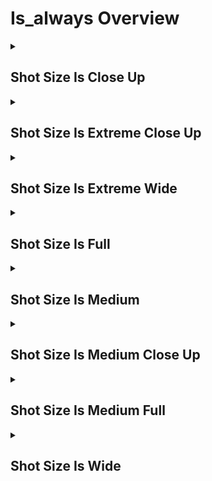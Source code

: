 # Is_always Overview

<details>
<summary><h2>Shot Size Is Close Up</h2></summary>


<h3>🔵 Label Name:</h3>
<code>shot_size_is_close_up</code>


<h3>📖 Definition:</h3>
Does the video maintain a close-up shot throughout, consistently highlighting a distinct part of the subject while maintaining context?

<details>
<summary><h4> Question (Definition)</h4></summary>

</details>

<details>
<summary><h4> Alternative Question</h4></summary>

- Is the entire video filmed in close-up, focusing on the subject's prominent features?

- Does the shot remain a close-up throughout the video where the subject fills most of the frame?

- Is the video consistently framed as a close-up, capturing key details of the subject?

- Does the video maintain a close-up perspective where the subject's face, hands, or defining features remain visible?

- Is the entire sequence shot in close-up, framing the subject closely while providing enough context?

- Does the video keep a consistent close-up that emphasizes specific portions of the subject?

- Is the subject consistently occupying 50%-100% of the frame's height or width throughout?

- Does the video maintain a close-up focus on the subject's defining features?

- Is the entire sequence shot at close range to emphasize the subject's details?

</details>

<details>
<summary><h4> Prompt (Definition)</h4></summary>

- A video that maintains a close-up shot throughout, consistently highlighting a distinct part of the subject while maintaining context.

</details>

<details>
<summary><h4> Alternative Prompt</h4></summary>

- A video shot entirely in close-up where the subject's defining features fill most of the frame.

- A sequence maintaining a close-up shot that emphasizes specific details of the subject.

- A video consistently framed in close-up, providing tight yet identifiable framing.

- A sequence shot entirely in close-up, focusing on the subject's key features.

- A video maintaining close-up framing while preserving essential context.

- A shot that consistently captures the subject closely with surrounding context.

- A video where the subject consistently occupies 50%-100% of the frame.

- A sequence maintaining close-up focus on the subject's defining characteristics.

- A video shot entirely in close-up to enhance the subject's presence.

</details>

<h4>🟢 Positive:</h4>
<code>self.cam_setup.shot_size_info['start'] == 'close_up' and self.cam_setup.shot_size_info['end'] == 'close_up'</code>

<h4>🔴 Negative:</h4>
<code>not (self.cam_setup.shot_size_info['start'] in ['close_up', 'unknown'] and self.cam_setup.shot_size_info['end'] in ['close_up', 'unknown'])</code>

</details>

<details>
<summary><h2>Shot Size Is Extreme Close Up</h2></summary>


<h3>🔵 Label Name:</h3>
<code>shot_size_is_extreme_close_up</code>


<h3>📖 Definition:</h3>
Does the video maintain an extreme close-up shot throughout, focusing very tightly on specific details or features?

<details>
<summary><h4> Question (Definition)</h4></summary>

</details>

<details>
<summary><h4> Alternative Question</h4></summary>

- Is the entire video filmed in extreme close-up, showing minute details?

- Does the shot remain an extreme close-up throughout, focusing on very specific features?

- Is the video consistently framed as an extreme close-up, showing intimate details?

- Does the video maintain an extreme close-up that reveals fine details or textures?

- Is the entire sequence shot in extreme close-up, emphasizing tiny details?

- Does the video keep a consistent extreme close-up that magnifies specific elements?

- Is the subject's detail consistently filling the entire frame throughout?

- Does the video maintain an extreme close-up focus that reveals intricate features?

</details>

<details>
<summary><h4> Prompt (Definition)</h4></summary>

- A video that maintains an extreme close-up shot throughout, focusing very tightly on specific details or features.

</details>

<details>
<summary><h4> Alternative Prompt</h4></summary>

- A video shot entirely in extreme close-up showing minute details.

- A sequence maintaining an extreme close-up that emphasizes specific features.

- A video consistently framed in extreme close-up, revealing intimate details.

- A sequence shot entirely in extreme close-up, focusing on fine textures.

- A video maintaining extreme close-up framing to highlight specific elements.

- A shot that consistently captures the subject's finest details.

- A video where intimate details fill the entire frame throughout.

- A sequence maintaining extreme close-up focus on intricate features.

</details>

<h4>🟢 Positive:</h4>
<code>self.cam_setup.shot_size_info['start'] == 'extreme_close_up' and self.cam_setup.shot_size_info['end'] == 'extreme_close_up'</code>

<h4>🔴 Negative:</h4>
<code>not (self.cam_setup.shot_size_info['start'] in ['extreme_close_up', 'unknown'] and self.cam_setup.shot_size_info['end'] in ['extreme_close_up', 'unknown'])</code>

</details>

<details>
<summary><h2>Shot Size Is Extreme Wide</h2></summary>


<h3>🔵 Label Name:</h3>
<code>shot_size_is_extreme_wide</code>


<h3>📖 Definition:</h3>
Is the video an extreme wide shot that emphasizes the setting over any subjects?

<details>
<summary><h4> Question (Definition)</h4></summary>

</details>

<details>
<summary><h4> Alternative Question</h4></summary>

- Is the entire video filmed in an extreme wide shot, capturing a vast expanse?

- Does the shot remain extremely wide throughout, showing the full scope of the environment?

- Is the video consistently framed as an extreme wide shot, emphasizing the grand scale?

- Does the video maintain an extreme wide perspective where subjects appear tiny in the frame?

- Is the entire sequence shot from an extreme distance, showcasing the broader context?

- Does the video keep a consistent extreme wide angle that captures the entire scene?

- Is the environment consistently shown in its entirety throughout the video?

- Does the video maintain an extreme wide focus that emphasizes the vastness of the setting?

</details>

<details>
<summary><h4> Prompt (Definition)</h4></summary>

- A video that maintains an extreme wide shot throughout, emphasizing the setting over any subjects.

</details>

<details>
<summary><h4> Alternative Prompt</h4></summary>

- A video shot entirely in extreme wide angle showing vast expanses.

- A sequence maintaining an extreme wide shot that emphasizes the environment's scale.

- A video consistently framed to show the maximum possible view of the scene.

- A sequence shot entirely from an extreme distance, minimizing subject size.

- A video maintaining extreme wide framing to capture the complete environment.

- A shot that consistently shows the broader context and setting.

- A video where the vast environment dominates the frame throughout.

- A sequence maintaining an extreme wide perspective on the scene.

</details>

<h4>🟢 Positive:</h4>
<code>self.cam_setup.shot_size_info['start'] == 'extreme_wide' and self.cam_setup.shot_size_info['end'] == 'extreme_wide'</code>

<h4>🔴 Negative:</h4>
<code>not (self.cam_setup.shot_size_info['start'] in ['extreme_wide', 'unknown'] and self.cam_setup.shot_size_info['end'] in ['extreme_wide', 'unknown'])</code>

</details>

<details>
<summary><h2>Shot Size Is Full</h2></summary>


<h3>🔵 Label Name:</h3>
<code>shot_size_is_full</code>


<h3>📖 Definition:</h3>
Does the video maintain a full shot that frames the entire body of the subject?

<details>
<summary><h4> Question (Definition)</h4></summary>

</details>

<details>
<summary><h4> Alternative Question</h4></summary>

- Is the entire video filmed in a full shot, capturing the complete subject?

- Does the shot remain full-length throughout, showing subjects from head to toe?

- Is the video consistently framed to show the full height of subjects?

- Does the video maintain a full-body perspective of the subjects?

- Is the entire sequence shot to include complete figures?

- Does the video keep a consistent full shot that shows entire subjects?

- Are subjects shown in their entirety throughout the video?

- Does the video maintain a full-body framing from start to finish?

</details>

<details>
<summary><h4> Prompt (Definition)</h4></summary>

- A video that maintains a full shot throughout, framing the entire subject while maintaining focus on it.

</details>

<details>
<summary><h4> Alternative Prompt</h4></summary>

- A video shot entirely in full view showing complete subjects.

- A sequence maintaining a full shot that captures entire figures.

- A video consistently framed to show subjects from head to toe.

- A sequence shot entirely to include complete subjects.

- A video maintaining full-body framing of all subjects.

- A shot that consistently captures subjects in their entirety.

- A video where complete figures are visible throughout.

- A sequence maintaining full-body perspective of subjects.

</details>

<h4>🟢 Positive:</h4>
<code>self.cam_setup.shot_size_info['start'] == 'full' and self.cam_setup.shot_size_info['end'] == 'full'</code>

<h4>🔴 Negative:</h4>
<code>not (self.cam_setup.shot_size_info['start'] in ['full', 'unknown'] and self.cam_setup.shot_size_info['end'] in ['full', 'unknown'])</code>

</details>

<details>
<summary><h2>Shot Size Is Medium</h2></summary>


<h3>🔵 Label Name:</h3>
<code>shot_size_is_medium</code>


<h3>📖 Definition:</h3>
Does the video show a medium shot that frames about half of the subject?

<details>
<summary><h4> Question (Definition)</h4></summary>

</details>

<details>
<summary><h4> Alternative Question</h4></summary>

- Is the entire video filmed in medium shot, framing subjects from the waist up?

- Does the shot remain at medium distance throughout the video?

- Is the video consistently framed as a medium shot, showing upper body portions?

- Does the video maintain a medium perspective where subjects are visible from waist up?

- Is the entire sequence shot from a medium distance, focusing on the upper body?

- Does the video keep a consistent medium framing that shows subjects partially?

- Are subjects consistently shown from the waist up throughout the video?

- Does the video maintain a medium-distance focus throughout?

</details>

<details>
<summary><h4> Prompt (Definition)</h4></summary>

- A medium shot framing about half of the subject.

</details>

<details>
<summary><h4> Alternative Prompt</h4></summary>

- A video shot entirely in medium view showing subjects from waist up.

- A sequence maintaining a medium shot that captures upper body portions.

- A video consistently framed at medium distance.

- A sequence shot entirely from medium range, focusing on upper bodies.

- A video maintaining medium framing to capture partial figures.

- A shot that consistently shows subjects from the waist up.

- A video where subjects are seen at medium distance throughout.

- A sequence maintaining medium-range perspective of subjects.

</details>

<h4>🟢 Positive:</h4>
<code>self.cam_setup.shot_size_info['start'] == 'medium' and self.cam_setup.shot_size_info['end'] == 'medium'</code>

<h4>🔴 Negative:</h4>
<code>not (self.cam_setup.shot_size_info['start'] in ['medium', 'unknown'] and self.cam_setup.shot_size_info['end'] in ['medium', 'unknown'])</code>

</details>

<details>
<summary><h2>Shot Size Is Medium Close Up</h2></summary>


<h3>🔵 Label Name:</h3>
<code>shot_size_is_medium_close_up</code>


<h3>📖 Definition:</h3>
Does the video show a medium close-up shot that frames the human subject from the chest upward?

<details>
<summary><h4> Question (Definition)</h4></summary>

</details>

<details>
<summary><h4> Alternative Question</h4></summary>

- Is the entire video filmed in medium close-up, framing subjects from chest up?

- Does the shot remain at medium close-up distance throughout?

- Is the video consistently framed as a medium close-up, showing upper chest and head?

- Does the video maintain a medium close-up perspective focusing on the upper torso and face?

- Is the entire sequence shot from a medium close-up distance?

- Does the video keep a consistent medium close-up framing?

- Are subjects consistently shown from chest up throughout the video?

- Does the video maintain a medium close-up focus that emphasizes facial expressions?

</details>

<details>
<summary><h4> Prompt (Definition)</h4></summary>

- A medium close-up shot framing the human subject from the chest upward.

</details>

<details>
<summary><h4> Alternative Prompt</h4></summary>

- A video shot entirely in medium close-up showing subjects from chest up.

- A sequence maintaining a medium close-up that captures upper torso and face.

- A video consistently framed at medium close-up distance.

- A sequence shot entirely from medium close-up range.

- A video maintaining medium close-up framing to emphasize expressions.

- A shot that consistently shows subjects from chest level up.

- A video where subjects are seen at medium close-up distance throughout.

- A sequence maintaining medium close-up perspective of subjects.

</details>

<h4>🟢 Positive:</h4>
<code>self.cam_setup.shot_size_info['start'] == 'medium_close_up' and self.cam_setup.shot_size_info['end'] == 'medium_close_up'</code>

<h4>🔴 Negative:</h4>
<code>not (self.cam_setup.shot_size_info['start'] in ['medium_close_up', 'unknown'] and self.cam_setup.shot_size_info['end'] in ['medium_close_up', 'unknown'])</code>

</details>

<details>
<summary><h2>Shot Size Is Medium Full</h2></summary>


<h3>🔵 Label Name:</h3>
<code>shot_size_is_medium_full</code>


<h3>📖 Definition:</h3>
Does the video show a medium-full shot that frames the human subject from mid-thigh (or knee) upward?

<details>
<summary><h4> Question (Definition)</h4></summary>

</details>

<details>
<summary><h4> Alternative Question</h4></summary>

- Is the entire video filmed in medium full shot, framing subjects from knee up?

- Does the shot remain at medium full distance throughout the video?

- Is the video consistently framed as a medium full shot, showing subjects from knees to head?

- Does the video maintain a medium full perspective where most of the body is visible?

- Is the entire sequence shot from a medium full distance?

- Does the video keep a consistent medium full framing that shows subjects from knee level?

- Are subjects consistently shown from knees up throughout the video?

- Does the video maintain a medium full focus throughout?

</details>

<details>
<summary><h4> Prompt (Definition)</h4></summary>

- A medium-full shot framing the human subject from the mid-thigh (or knee) upward.

</details>

<details>
<summary><h4> Alternative Prompt</h4></summary>

- A video shot entirely in medium full view showing subjects from knee up.

- A sequence maintaining a medium full shot that captures most of the body.

- A video consistently framed at medium full distance.

- A sequence shot entirely from medium full range.

- A video maintaining medium full framing to show subjects from knees up.

- A shot that consistently shows subjects from knee level.

- A video where subjects are seen at medium full distance throughout.

- A sequence maintaining medium full perspective of subjects.

</details>

<h4>🟢 Positive:</h4>
<code>self.cam_setup.shot_size_info['start'] == 'medium_full' and self.cam_setup.shot_size_info['end'] == 'medium_full'</code>

<h4>🔴 Negative:</h4>
<code>not (self.cam_setup.shot_size_info['start'] in ['medium_full', 'unknown'] and self.cam_setup.shot_size_info['end'] in ['medium_full', 'unknown'])</code>

</details>

<details>
<summary><h2>Shot Size Is Wide</h2></summary>


<h3>🔵 Label Name:</h3>
<code>shot_size_is_wide</code>


<h3>📖 Definition:</h3>
Does the video show a wide shot of scenery, or a wide shot that frames the subject while keeping enough background context?

<details>
<summary><h4> Question (Definition)</h4></summary>

</details>

<details>
<summary><h4> Alternative Question</h4></summary>

- Is the entire video filmed in wide shot, capturing subjects and their environment?

- Does the shot remain wide throughout, showing both subjects and surroundings?

- Is the video consistently framed as a wide shot, including contextual space?

- Does the video maintain a wide perspective where subjects and setting are visible?

- Is the entire sequence shot from a wide angle, showing the broader scene?

- Does the video keep a consistent wide framing that includes environmental context?

- Are subjects and their surroundings consistently shown throughout?

- Does the video maintain a wide focus that captures the complete setting?

</details>

<details>
<summary><h4> Prompt (Definition)</h4></summary>

- A wide shot of scenery or a wide shot that frames the subject while keeping enough background context.

</details>

<details>
<summary><h4> Alternative Prompt</h4></summary>

- A video shot entirely in wide view showing subjects and environment.

- A sequence maintaining a wide shot that captures the complete scene.

- A video consistently framed to show subjects in their context.

- A sequence shot entirely from wide range, including surroundings.

- A video maintaining wide framing to capture the broader setting.

- A shot that consistently shows subjects and their environment.

- A video where subjects and surroundings are visible throughout.

- A sequence maintaining wide perspective of the entire scene.

</details>

<h4>🟢 Positive:</h4>
<code>self.cam_setup.shot_size_info['start'] == 'wide' and self.cam_setup.shot_size_info['end'] == 'wide'</code>

<h4>🔴 Negative:</h4>
<code>not (self.cam_setup.shot_size_info['start'] in ['wide', 'unknown'] and self.cam_setup.shot_size_info['end'] in ['wide', 'unknown'])</code>

</details>
